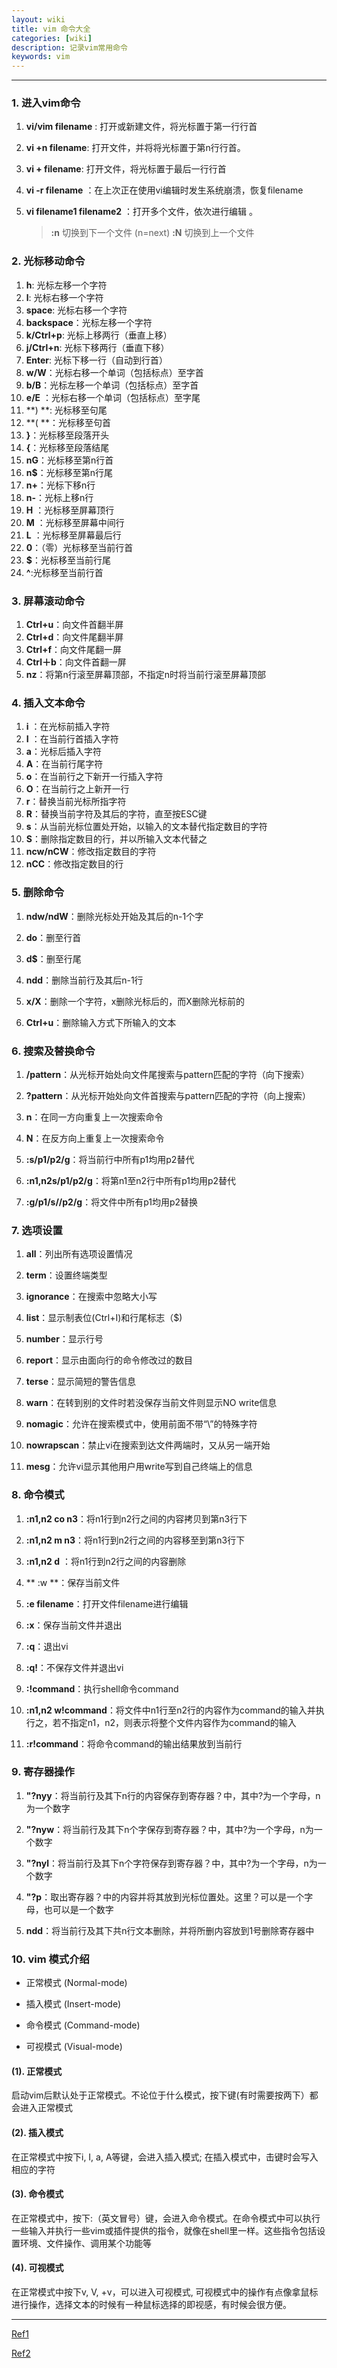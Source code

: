 ```yaml
---
layout: wiki
title: vim 命令大全
categories: [wiki]
description: 记录vim常用命令
keywords: vim
---
```


----


### 1. 进入vim命令

 1. **vi/vim filename** : 打开或新建文件，将光标置于第一行行首

 2. **vi +n filename**: 打开文件，并将将光标置于第n行行首。

 3. **vi + filename**: 打开文件，将光标置于最后一行行首

 4.  **vi -r filename** ：在上次正在使用vi编辑时发生系统崩溃，恢复filename 

 5. **vi filename1 filename2** ：打开多个文件，依次进行编辑 。

    > **:n** 切换到下一个文件 (n=next)
    >**:N** 切换到上一个文件 



### 2. 光标移动命令

1. **h**: 光标左移一个字符
2. **l**: 光标右移一个字符
3. **space**: 光标右移一个字符
4. **backspace**：光标左移一个字符
5. **k/Ctrl+p**: 光标上移两行（垂直上移）
6. **j/Ctrl+n**: 光标下移两行（垂直下移）
7. **Enter**: 光标下移一行（自动到行首）
8. **w/W**：光标右移一个单词（包括标点）至字首
9. **b/B**：光标左移一个单词（包括标点）至字首
10. **e/E** ：光标右移一个单词（包括标点）至字尾
11. **) **: 光标移至句尾
12.  **( **：光标移至句首 
13. **}**：光标移至段落开头 
14.  **{**：光标移至段落结尾 
15.  **nG**：光标移至第n行首 
16.  **n$**：光标移至第n行尾 
17. **n+**：光标下移n行
18. **n-**：光标上移n行
19. **H** ：光标移至屏幕顶行
20. **M** ：光标移至屏幕中间行
21. **L** ：光标移至屏幕最后行
22. **0**：（零）光标移至当前行首
23. **$**：光标移至当前行尾
24. **^**:光标移至当前行首



### 3. 屏幕滚动命令

1. **Ctrl+u**：向文件首翻半屏
2. **Ctrl+d**：向文件尾翻半屏
3. **Ctrl+f**：向文件尾翻一屏
4. **Ctrl＋b**：向文件首翻一屏
5. **nz**：将第n行滚至屏幕顶部，不指定n时将当前行滚至屏幕顶部



### 4. 插入文本命令

1. **i** ：在光标前插入字符
2. **I** ：在当前行首插入字符
3. **a**：光标后插入字符
4. **A**：在当前行尾字符
5. **o**：在当前行之下新开一行插入字符
6. **O**：在当前行之上新开一行
7. **r**：替换当前光标所指字符
8. **R**：替换当前字符及其后的字符，直至按ESC键
9. **s**：从当前光标位置处开始，以输入的文本替代指定数目的字符
10. **S**：删除指定数目的行，并以所输入文本代替之
11. **ncw/nCW**：修改指定数目的字符
12. **nCC**：修改指定数目的行



### 5. 删除命令

1. **ndw/ndW**：删除光标处开始及其后的n-1个字

2. **do**：删至行首

3. **d$**：删至行尾

4. **ndd**：删除当前行及其后n-1行

5. **x/X**：删除一个字符，x删除光标后的，而X删除光标前的

6. **Ctrl+u**：删除输入方式下所输入的文本



### 6. 搜索及替换命令

1. **/pattern**：从光标开始处向文件尾搜索与pattern匹配的字符（向下搜索）

2. **?pattern**：从光标开始处向文件首搜索与pattern匹配的字符（向上搜索）

3. **n**：在同一方向重复上一次搜索命令

4. **N**：在反方向上重复上一次搜索命令

5. **:s/p1/p2/g**：将当前行中所有p1均用p2替代

6. **:n1,n2s/p1/p2/g**：将第n1至n2行中所有p1均用p2替代

7. **:g/p1/s//p2/g**：将文件中所有p1均用p2替换



### 7. 选项设置

1. **all**：列出所有选项设置情况

2. **term**：设置终端类型

3. **ignorance**：在搜索中忽略大小写

4. **list**：显示制表位(Ctrl+I)和行尾标志（$)

5. **number**：显示行号

6. **report**：显示由面向行的命令修改过的数目

7. **terse**：显示简短的警告信息

8. **warn**：在转到别的文件时若没保存当前文件则显示NO write信息

9. **nomagic**：允许在搜索模式中，使用前面不带“\”的特殊字符

10. **nowrapscan**：禁止vi在搜索到达文件两端时，又从另一端开始

11. **mesg**：允许vi显示其他用户用write写到自己终端上的信息



### 8. 命令模式

1. **:n1,n2 co n3**：将n1行到n2行之间的内容拷贝到第n3行下

2. **:n1,n2 m n3**：将n1行到n2行之间的内容移至到第n3行下

3. **:n1,n2 d** ：将n1行到n2行之间的内容删除

4. ** :w **：保存当前文件

5. **:e filename**：打开文件filename进行编辑

6. **:x**：保存当前文件并退出

7. **:q**：退出vi

8. **:q!**：不保存文件并退出vi

9. **:!command**：执行shell命令command

10. **:n1,n2 w!command**：将文件中n1行至n2行的内容作为command的输入并执行之，若不指定n1，n2，则表示将整个文件内容作为command的输入

11. **:r!command**：将命令command的输出结果放到当前行



### 9. 寄存器操作

1. **"?nyy**：将当前行及其下n行的内容保存到寄存器？中，其中?为一个字母，n为一个数字

2. **"?nyw**：将当前行及其下n个字保存到寄存器？中，其中?为一个字母，n为一个数字

3. **"?nyl**：将当前行及其下n个字符保存到寄存器？中，其中?为一个字母，n为一个数字

4. **"?p**：取出寄存器？中的内容并将其放到光标位置处。这里？可以是一个字母，也可以是一个数字

5. **ndd**：将当前行及其下共n行文本删除，并将所删内容放到1号删除寄存器中



### 10. vim 模式介绍

* 正常模式 (Normal-mode) 

* 插入模式 (Insert-mode)

* 命令模式 (Command-mode)

* 可视模式 (Visual-mode)

  

#### (1). **正常模式** 

启动vim后默认处于正常模式。不论位于什么模式，按下<Esc>键(有时需要按两下）都会进入正常模式

#### (2). 插入模式

在正常模式中按下i, I, a, A等键，会进入插入模式; 在插入模式中，击键时会写入相应的字符

#### (3). 命令模式

在正常模式中，按下:（英文冒号）键，会进入命令模式。在命令模式中可以执行一些输入并执行一些vim或插件提供的指令，就像在shell里一样。这些指令包括设置环境、文件操作、调用某个功能等

#### (4). 可视模式

在正常模式中按下v, V, <Ctrl>+v，可以进入可视模式, 可视模式中的操作有点像拿鼠标进行操作，选择文本的时候有一种鼠标选择的即视感，有时候会很方便。



----

[Ref1]( http://pizn.github.io/2012/03/03/vim-commonly-used-command.html )

[Ref2]( https://www.jianshu.com/p/e4230122610b )

